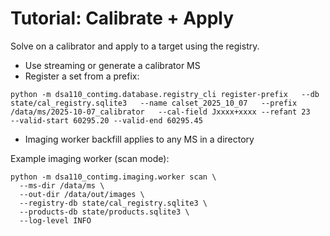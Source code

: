 # Tutorial: Calibrate + Apply

Solve on a calibrator and apply to a target using the registry.

- Use streaming or generate a calibrator MS
- Register a set from a prefix:
```
python -m dsa110_contimg.database.registry_cli register-prefix   --db state/cal_registry.sqlite3   --name calset_2025_10_07   --prefix /data/ms/2025-10-07_calibrator   --cal-field Jxxxx+xxxx --refant 23   --valid-start 60295.20 --valid-end 60295.45
```
- Imaging worker backfill applies to any MS in a directory

Example imaging worker (scan mode):
```
python -m dsa110_contimg.imaging.worker scan \
  --ms-dir /data/ms \
  --out-dir /data/out/images \
  --registry-db state/cal_registry.sqlite3 \
  --products-db state/products.sqlite3 \
  --log-level INFO
```
